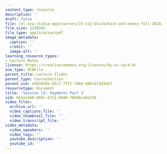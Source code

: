 ```yaml
---
content_type: resource
description: ''
draft: false
file: /ol-ocw-studio-app/courses/15-s12-blockchain-and-money-fall-2018/6b5a1d608b9c6712068070b86ca9a336_MIT15_S12F18_ses13.pdf
file_size: 2136562
file_type: application/pdf
image_metadata:
  caption: ''
  credit: ''
  image-alt: ''
learning_resource_types:
- Lecture Notes
license: https://creativecommons.org/licenses/by-nc-sa/4.0/
ocw_type: OCWFile
parent_title: Lecture Slides
parent_type: CourseSection
parent_uid: e593456a-d5c7-77f1-7d6d-00914f1d3a57
resourcetype: Document
title: 'Session 13: Payments Part 1'
uid: 6b5a1d60-8b9c-6712-0680-70b86ca9a336
video_files:
  archive_url: ''
  video_captions_file: ''
  video_thumbnail_file: ''
  video_transcript_file: ''
video_metadata:
  video_speakers: ''
  video_tags: ''
  youtube_description: ''
  youtube_id: ''
---
```

